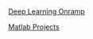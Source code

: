 [Deep Learning Onramp](https://matlabacademy.mathworks.com/?s_tid=gn_trg_ot)

[Matlab Projects](http://matlab.projectsqa.com/a/58-music-note-recognition.html)